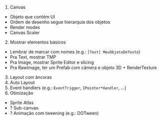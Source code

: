 1. Canvas
  - Objeto que contém UI
  - Ordem de desenho segue hierarquia dos objetos
  - Render modes
  - Canvas Scaler
2. Mostrar elementos básicos
  - Lembrar de marcar com nomes (e.g.: `[Text] MeuObjetoDeTexto`)
  - Pra Text, mostrar TMP
  - Pra Image, mostrar Sprite Editor e slicing
  - Pra RawImage, ter um Prefab com câmera e objeto 3D + RenderTexture
3. Layout com âncoras
4. Auto Layout
5. Event handlers (e.g.: `EventTrigger`, `IPointer*Handler`, ...)
6. Otimização
  - Sprite Atlas
  - ? Sub-canvas
  - ? Animação com tweening (e.g.: DOTween)